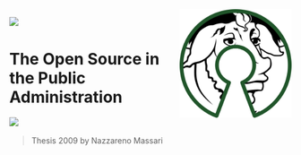 <img src="/assets/500px-free_software_and_open_source_software_composite_logo.svg.png" alt="drawing" align="right" width="200"/>

[![](https://img.shields.io/badge/readme%20style-standard-brightgreen.svg?style=flat-square)](https://github.com/RichardLitt/standard-readme)

# The Open Source in the Public Administration

[![](https://img.shields.io/badge/Donations-tallycoin-blue.svg)](https://tallyco.in/NazzMass/)

> Thesis 2009 by Nazzareno Massari

